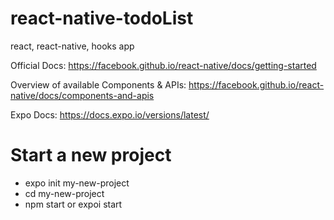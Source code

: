 # react-native-todoList

react, react-native, hooks app

Official Docs: https://facebook.github.io/react-native/docs/getting-started

Overview of available Components & APIs: https://facebook.github.io/react-native/docs/components-and-apis

Expo Docs: https://docs.expo.io/versions/latest/

# Start a new project

- expo init my-new-project
- cd my-new-project
- npm start or expoi start
